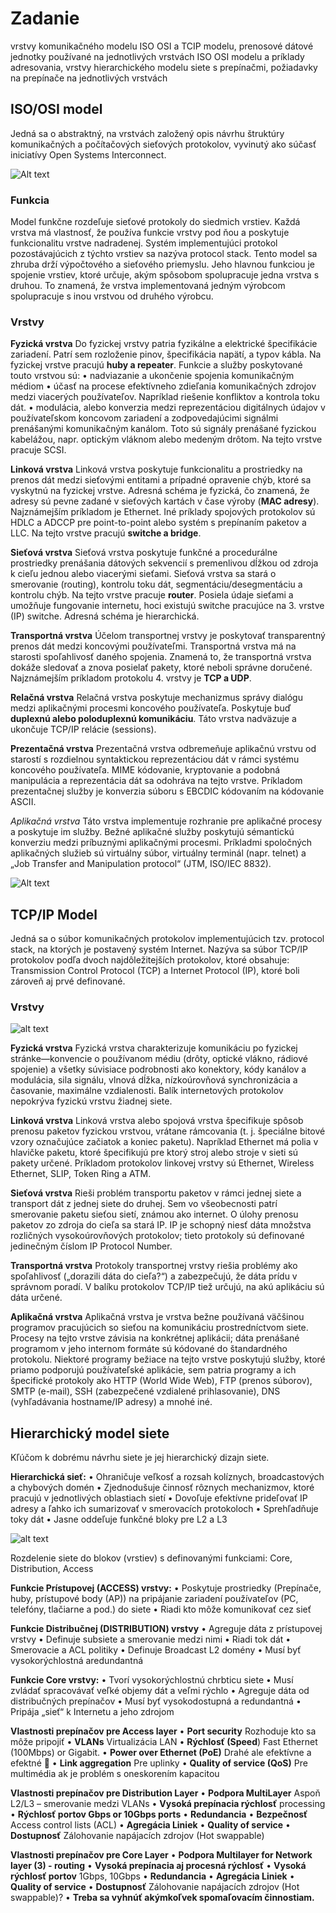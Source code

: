# Zadanie
vrstvy komunikačného modelu ISO OSI a TCIP modelu, prenosové dátové jednotky používané na jednotlivých vrstvách ISO OSI modelu a príklady adresovania, vrstvy hierarchického modelu siete s prepínačmi, požiadavky na prepínače na jednotlivých vrstvách

## ISO/OSI model
Jedná sa o abstraktný, na vrstvách založený opis návrhu štruktúry komunikačných a počítačových sieťových protokolov, vyvinutý ako súčasť iniciatívy Open Systems Interconnect. 

![Alt text](ISO.png "model ISO/OSI")

### Funkcia
Model funkčne rozdeľuje sieťové protokoly do siedmich vrstiev. Každá vrstva má vlastnosť, že používa funkcie vrstvy pod ňou a poskytuje funkcionalitu vrstve nadradenej. Systém implementujúci protokol pozostávajúcich z týchto vrstiev sa nazýva protocol stack. Tento model sa zhruba drží výpočtového a sieťového priemyslu. Jeho hlavnou funkciou je spojenie vrstiev, ktoré určuje, akým spôsobom spolupracuje jedna vrstva s druhou. To znamená, že vrstva implementovaná jedným výrobcom spolupracuje s inou vrstvou od druhého výrobcu.

### Vrstvy
**Fyzická vrstva**
Do fyzickej vrstvy patria fyzikálne a elektrické špecifikácie zariadení. Patrí sem rozloženie pinov, špecifikácia napätí, a typov kábla. Na fyzickej vrstve pracujú **huby a repeater**. Funkcie a služby poskytované touto vrstvou sú:
•	nadviazanie a ukončenie spojenia komunikačným médiom
•	účasť na procese efektívneho zdieľania komunikačných zdrojov medzi viacerých používateľov. Napríklad riešenie konfliktov a kontrola toku dát.
•	modulácia, alebo konverzia medzi reprezentáciou digitálnych údajov v používateľskom koncovom zariadení a zodpovedajúcimi signálmi prenášanými komunikačným kanálom. Toto sú signály prenášané fyzickou kabelážou, napr. optickým vláknom alebo medeným drôtom. Na tejto vrstve pracuje SCSI.

**Linková vrstva**
Linková vrstva poskytuje funkcionalitu a prostriedky na prenos dát medzi sieťovými entitami a prípadné opravenie chýb, ktoré sa vyskytnú na fyzickej vrstve. Adresná schéma je fyzická, čo znamená, že adresy sú pevne zadané v sieťových kartách v čase výroby (**MAC adresy**). Najznámejším príkladom je Ethernet. Iné príklady spojových protokolov sú HDLC a ADCCP pre point-to-point alebo systém s prepínaním paketov a LLC. Na tejto vrstve pracujú **switche a bridge**.

**Sieťová vrstva**
Sieťová vrstva poskytuje funkčné a procedurálne prostriedky prenášania dátových sekvencií s premenlivou dĺžkou od zdroja k cieľu jednou alebo viacerými sieťami. Sieťová vrstva sa stará o smerovanie (routing), kontrolu toku dát, segmentáciu/desegmentáciu a kontrolu chýb. Na tejto vrstve pracuje **router**. Posiela údaje sieťami a umožňuje fungovanie internetu, hoci existujú switche pracujúce na 3. vrstve (IP) switche. Adresná schéma je hierarchická.

**Transportná vrstva**
Účelom transportnej vrstvy je poskytovať transparentný prenos dát medzi koncovými používateľmi. Transportná vrstva má na starosti spoľahlivosť daného spojenia. Znamená to, že transportná vrstva dokáže sledovať a znova posielať pakety, ktoré neboli správne doručené. Najznámejším príkladom protokolu 4. vrstvy je **TCP a UDP**.

**Relačná vrstva**
Relačná vrstva poskytuje mechanizmus správy dialógu medzi aplikačnými procesmi koncového používateľa. Poskytuje buď **duplexnú alebo poloduplexnú komunikáciu**. Táto vrstva nadväzuje a ukončuje TCP/IP relácie (sessions).

**Prezentačná vrstva**
Prezentačná vrstva odbremeňuje aplikačnú vrstvu od starostí s rozdielnou syntaktickou reprezentáciou dát v rámci systému koncového používateľa. MIME kódovanie, kryptovanie a podobná manipulácia a reprezentácia dát sa odohráva na tejto vrstve. Príkladom prezentačnej služby je konverzia súboru s EBCDIC kódovaním na kódovanie ASCII.

*Aplikačná vrstva*
Táto vrstva implementuje rozhranie pre aplikačné procesy a poskytuje im služby. Bežné aplikačné služby poskytujú sémantickú konverziu medzi príbuznými aplikačnými procesmi. Príkladmi spoločných aplikačných služieb sú virtuálny súbor, virtuálny terminál (napr. telnet) a „Job Transfer and Manipulation protocol“ (JTM, ISO/IEC 8832).

![Alt text](tabulka.png "tabulka prikladov")

## TCP/IP Model
Jedná sa o súbor komunikačných protokolov implementujúcich tzv. protocol stack, na ktorých je postavený systém Internet. Nazýva sa súbor TCP/IP protokolov podľa dvoch najdôležitejších protokolov, ktoré obsahuje: Transmission Control Protocol (TCP) a Internet Protocol (IP), ktoré boli zároveň aj prvé definované. 

### Vrstvy

![alt text](TCP.png)

**Fyzická vrstva**
Fyzická vrstva charakterizuje komunikáciu po fyzickej stránke—konvencie o používanom médiu (drôty, optické vlákno, rádiové spojenie) a všetky súvisiace podrobnosti ako konektory, kódy kanálov a modulácia, sila signálu, vlnová dĺžka, nízkoúrovňová synchronizácia a časovanie, maximálne vzdialenosti. Balík internetových protokolov nepokrýva fyzickú vrstvu žiadnej siete.

**Linková vrstva**
Linková vrstva alebo spojová vrstva špecifikuje spôsob prenosu paketov fyzickou vrstvou, vrátane rámcovania (t. j. špeciálne bitové vzory označujúce začiatok a koniec paketu). Napríklad Ethernet má polia v hlavičke paketu, ktoré špecifikujú pre ktorý stroj alebo stroje v sieti sú pakety určené. Príkladom protokolov linkovej vrstvy sú Ethernet, Wireless Ethernet, SLIP, Token Ring a ATM.

**Sieťová vrstva**
Rieši problém transportu paketov v rámci jednej siete a transport dát z jednej siete do druhej. Sem vo všeobecnosti patrí smerovanie paketu sieťou sietí, známou ako internet. O úlohy prenosu paketov zo zdroja do cieľa sa stará IP. IP je schopný niesť dáta množstva rozličných vysokoúrovňových protokolov; tieto protokoly sú definované jedinečným číslom IP Protocol Number.

**Transportná vrstva**
Protokoly transportnej vrstvy riešia problémy ako spoľahlivosť („dorazili dáta do cieľa?“) a zabezpečujú, že dáta prídu v správnom poradí. V balíku protokolov TCP/IP tiež určujú, na akú aplikáciu sú dáta určené.

**Aplikačná vrstva**
Aplikačná vrstva je vrstva bežne používaná väčšinou programov pracujúcich so sieťou na komunikáciu prostredníctvom siete. Procesy na tejto vrstve závisia na konkrétnej aplikácii; dáta prenášané programom v jeho internom formáte sú kódované do štandardného protokolu. Niektoré programy bežiace na tejto vrstve poskytujú služby, ktoré priamo podporujú používateľské aplikácie, sem patria programy a ich špecifické protokoly ako HTTP (World Wide Web), FTP (prenos súborov), SMTP (e-mail), SSH (zabezpečené vzdialené prihlasovanie), DNS (vyhľadávania hostname/IP adresy) a mnohé iné.

## Hierarchický model siete
Kľúčom k dobrému návrhu siete je jej hierarchický dizajn siete.

**Hierarchická sieť:**
•	Ohraničuje veľkosť a rozsah kolíznych, broadcastových a chybových domén
•	Zjednodušuje činnosť rôznych mechanizmov, ktoré pracujú v jednotlivých oblastiach sietí
•	Dovoľuje efektívne prideľovať IP adresy a ľahko ich sumarizovať v smerovacích protokoloch
•	Sprehľadňuje toky dát
•	Jasne oddeľuje funkčné bloky pre L2 a L3

![alt text](siet.png)

Rozdelenie siete do blokov (vrstiev) s definovanými funkciami: Core, Distribution, Access

**Funkcie Prístupovej (ACCESS) vrstvy:**
•	Poskytuje prostriedky (Prepínače, huby, prístupové body (AP)) na pripájanie zariadení používateľov (PC, telefóny, tlačiarne a pod.) do siete
•	Riadi kto môže komunikovať cez sieť

**Funkcie Distribučnej (DISTRIBUTION) vrstvy**
•	Agreguje dáta z prístupovej vrstvy
•	Definuje subsiete a smerovanie medzi nimi
•	Riadi tok dát
•	Smerovacie a ACL politiky
•	Definuje Broadcast L2 domény
•	Musí byť vysokorýchlostná aredundantná

**Funkcie Core vrstvy:**
•	Tvorí vysokorýchlostnú chrbticu siete
•	Musí zvládať spracovávať veľké objemy dát a veľmi rýchlo
•	Agreguje dáta od distribučných prepínačov
•	Musí byť vysokodostupná a redundantná
•	Pripája „sieť“ k Internetu a jeho zdrojom


**Vlastnosti prepínačov pre Access layer**
•	**Port security**
	    Rozhoduje kto sa môže pripojiť
•	**VLANs**
	    Virtualizácia LAN
•	**Rýchlosť (Speed**)
	    Fast Ethernet (100Mbps) or Gigabit.
•	**Power over Ethernet (PoE)**
	    Drahé ale efektívne a efektné 
•	**Link aggregation**
	    Pre uplinky
•	**Quality of service (QoS)**
	    Pre multimédia ak je problém s oneskorením kapacitou

**Vlastnosti prepínačov pre Distribution Layer**
•	**Podpora MultiLayer**
	    Aspoň L2/L3 – smerovanie medzi VLANs
•	**Vysoká prepínacia rýchlosť**
	    processing
•	**Rýchlosť portov Gbps or 10Gbps ports**
•	**Redundancia**
•	**Bezpečnosť**
	    Access control lists (ACL)
•	**Agregácia Liniek**
•	**Quality of service**
•	**Dostupnosť**
	    Zálohovanie napájacích zdrojov (Hot swappable)

**Vlastnosti prepínačov pre Core Layer**
•	**Podpora Multilayer for Network layer (3) - routing**
•	**Vysoká prepínacia aj procesná rýchlosť**
•	**Vysoká rýchlosť portov**
	    1Gbps, 10Gbps
•	**Redundancia**
•	**Agregácia Liniek**
•	**Quality of service**
•	**Dostupnosť**
	    Zálohovanie napájacích zdrojov (Hot swappable)?
•	**Treba sa vyhnúť akýmkoľvek spomaľovacím činnostiam.**





















